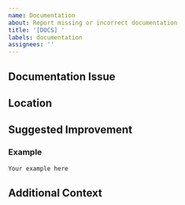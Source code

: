 ```yaml
---
name: Documentation
about: Report missing or incorrect documentation
title: '[DOCS] '
labels: documentation
assignees: ''
---
```


## Documentation Issue
<!-- Describe what's missing or incorrect in the documentation -->

## Location
<!-- Where is the documentation issue? (README, code comments, etc.) -->

## Suggested Improvement
<!-- How should the documentation be improved? -->

### Example
<!-- If applicable, provide an example of the improved documentation -->

```markdown
Your example here
```

## Additional Context
<!-- Add any other context about the documentation issue here -->
